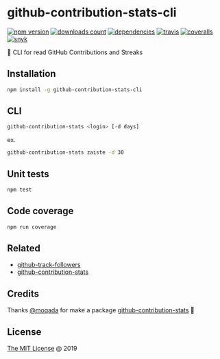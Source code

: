 # github-contribution-stats-cli

[![npm version](https://badge.fury.io/js/github-contribution-stats-cli.svg)](https://badge.fury.io/js/github-contribution-stats-cli)
[![downloads count](https://img.shields.io/npm/dt/github-contribution-stats-cli.svg)](https://www.npmjs.com/~piecioshka)
[![dependencies](https://david-dm.org/piecioshka/github-contribution-stats-cli.svg)](https://github.com/piecioshka/github-contribution-stats-cli)
[![travis](https://img.shields.io/travis/piecioshka/github-contribution-stats-cli.svg)](https://travis-ci.org/piecioshka/github-contribution-stats-cli)
[![coveralls](https://coveralls.io/repos/github/piecioshka/github-contribution-stats-cli/badge.svg?branch=master)](https://coveralls.io/github/piecioshka/github-contribution-stats-cli?branch=master)
[![snyk](https://snyk.io/test/github/piecioshka/github-contribution-stats-cli/badge.svg?targetFile=package.json)](https://snyk.io/test/github/piecioshka/github-contribution-stats-cli?targetFile=package.json)

:hammer: CLI for read GitHub Contributions and Streaks

## Installation

```bash
npm install -g github-contribution-stats-cli
```

## CLI

```bash
github-contribution-stats <login> [-d days]
```

ex.

```bash
github-contribution-stats zaiste -d 30
```

## Unit tests

```bash
npm test
```

## Code coverage

```bash
npm run coverage
```

## Related

* [github-track-followers](https://github.com/piecioshka/github-track-followers)
* [github-contribution-stats](https://github.com/moqada/github-contribution-stats)

## Credits

Thanks [@moqada][1] for make a package [github-contribution-stats][2] :tada:

## License

[The MIT License](http://piecioshka.mit-license.org) @ 2019

[1]: https://github.com/moqada
[2]: https://github.com/moqada/github-contribution-stats
